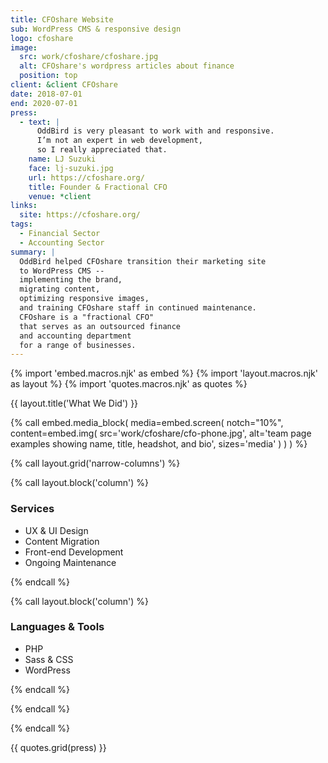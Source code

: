 ```yaml
---
title: CFOshare Website
sub: WordPress CMS & responsive design
logo: cfoshare
image:
  src: work/cfoshare/cfoshare.jpg
  alt: CFOshare's wordpress articles about finance
  position: top
client: &client CFOshare
date: 2018-07-01
end: 2020-07-01
press:
  - text: |
      OddBird is very pleasant to work with and responsive.
      I’m not an expert in web development,
      so I really appreciated that.
    name: LJ Suzuki
    face: lj-suzuki.jpg
    url: https://cfoshare.org/
    title: Founder & Fractional CFO
    venue: *client
links:
  site: https://cfoshare.org/
tags:
  - Financial Sector
  - Accounting Sector
summary: |
  OddBird helped CFOshare transition their marketing site
  to WordPress CMS --
  implementing the brand,
  migrating content,
  optimizing responsive images,
  and training CFOshare staff in continued maintenance.
  CFOshare is a "fractional CFO"
  that serves as an outsourced finance
  and accounting department
  for a range of businesses.
---
```


{% import 'embed.macros.njk' as embed %}
{% import 'layout.macros.njk' as layout %}
{% import 'quotes.macros.njk' as quotes %}

{{ layout.title('What We Did') }}

{% call embed.media_block(
  media=embed.screen(
  notch="10%",
    content=embed.img(
      src='work/cfoshare/cfo-phone.jpg',
      alt='team page examples showing name, title, headshot, and bio',
      sizes='media'
    )
  )
) %}

{% call layout.grid('narrow-columns') %}

{% call layout.block('column') %}

### Services

- UX & UI Design
- Content Migration
- Front-end Development
- Ongoing Maintenance

{% endcall %}

{% call layout.block('column') %}

### Languages & Tools

- PHP
- Sass & CSS
- WordPress

{% endcall %}

{% endcall %}

{% endcall %}

{{ quotes.grid(press) }}
